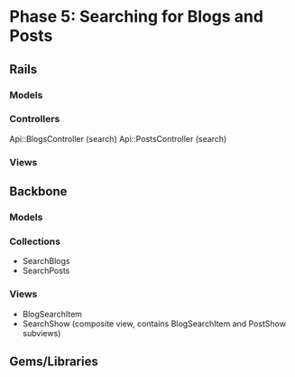 # Phase 5: Searching for Blogs and Posts

## Rails
### Models

### Controllers
Api::BlogsController (search)
Api::PostsController (search)

### Views

## Backbone
### Models

### Collections
* SearchBlogs
* SearchPosts

### Views
* BlogSearchItem
* SearchShow (composite view, contains BlogSearchItem and PostShow subviews)

## Gems/Libraries

